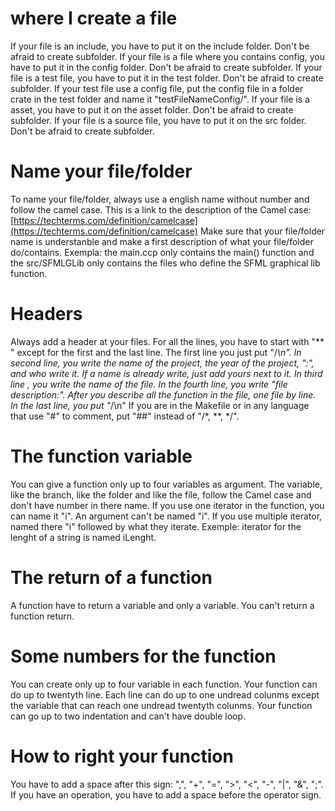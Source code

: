 # where I create a file

If your file is an include, you have to put it on the include folder. Don't be afraid to create subfolder.
If your file is a file where you contains config, you have to put it in the config folder. Don't be afraid to create subfolder.
If your file is a test file, you have to put it in the test folder. Don't be afraid to create subfolder. If your test file use a config file, put the config file in a folder crate in the test folder and name it "testFileNameConfig/".
If your file is a asset, you have to put it on the asset folder. Don't be afraid to create subfolder.
If your file is a source file, you have to put it on the src folder. Don't be afraid to create subfolder.

# Name your file/folder

To name your file/folder, always use a english name without number and follow the camel case.
This is a link to the description of the Camel case: [https://techterms.com/definition/camelcase](https://techterms.com/definition/camelcase)
Make sure that your file/folder name is understanble and make a first description of what your file/folder do/contains.
Exempla: the main.ccp only contains the main() function and the src/SFMLGLib only contains the files who define the SFML graphical lib function.

# Headers

Always add a header at your files. For all the lines, you have to start with "** " except for the first and the last line.
The first line you just put "/*\n".
In second line, you write the name of the project, the year of the project, ":", and who write it. If a name is already write, just add yours next to it.
In third line , you write the name of the file.
In the fourth line, you write "file description:".
After you describe all the function in the file, one file by line.
In the last line, you put "*/\n"
If you are in the Makefile or in any language that use "#" to comment, put "##" instead of "/*, **, */".

# The function variable

You can give a function only up to four variables as argument.
The variable, like the branch, like the folder and like the file, follow the Camel case and don't have number in there name.
If you use one iterator in the function, you can name it "i".
An argument can't be named "i".
If you use multiple iterator, named there "i" followed by what they iterate.
Exemple: iterator for the lenght of a string is named iLenght.

# The return of a function

A function have to return a variable and only a variable.
You can't return a function return.

# Some numbers for the function

You can create only up to four variable in each function.
Your function can do up to twentyth line.
Each line can do up to one undread colunms except the variable that can reach one undread twentyth colunms.
Your function can go up to two indentation and can't have double loop.

# How to right your function

You have to add a space after this sign: ",", "+", "=", ">", "<", "-", "|", "&", ";".
If you have an operation, you have to add a space before the operator sign.